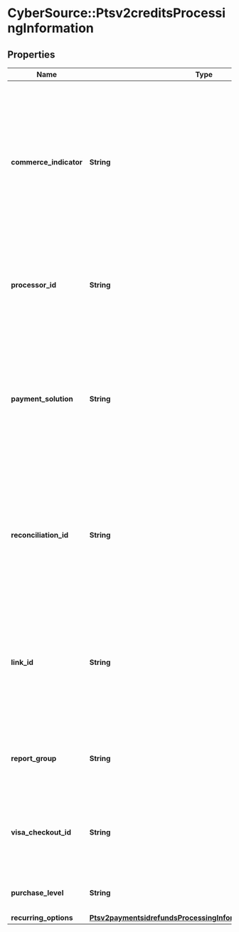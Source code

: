# CyberSource::Ptsv2creditsProcessingInformation

## Properties
Name | Type | Description | Notes
------------ | ------------- | ------------- | -------------
**commerce_indicator** | **String** | Type of transaction. Some payment card companies use this information when determining discount rates. When you omit this field for **Ingenico ePayments**, the processor uses the default transaction type they have on file for you instead of the default value listed here.  | [optional] 
**processor_id** | **String** | Value that identifies the processor/acquirer to use for the transaction. This value is supported only for **CyberSource through VisaNet**.  | [optional] 
**payment_solution** | **String** | Type of digital payment solution that is being used for the transaction. Possible Values:   - **visacheckout**: Visa Checkout.  - **001**: Apple Pay.  - **005**: Masterpass. Required for Masterpass transactions on OmniPay Direct.  - **006**: Android Pay.  - **008**: Samsung Pay.  | [optional] 
**reconciliation_id** | **String** | Please check with Cybersource customer support to see if your merchant account is configured correctly so you can include this field in your request. * For Payouts: max length for FDCCompass is String (22).  | [optional] 
**link_id** | **String** | Value that links the current payment request to the original request. Set this value to the ID that was returned in the reply message from the original payment request.  This value is used for:   - Partial authorizations.  - Split shipments.  | [optional] 
**report_group** | **String** | Attribute that lets you define custom grouping for your processor reports. This field is supported only for **Litle**.  | [optional] 
**visa_checkout_id** | **String** | Identifier for the **Visa Checkout** order. Visa Checkout provides a unique order ID for every transaction in the Visa Checkout **callID** field.  | [optional] 
**purchase_level** | **String** | Set this field to 3 to indicate that the request includes Level III data. | [optional] 
**recurring_options** | [**Ptsv2paymentsidrefundsProcessingInformationRecurringOptions**](Ptsv2paymentsidrefundsProcessingInformationRecurringOptions.md) |  | [optional] 


